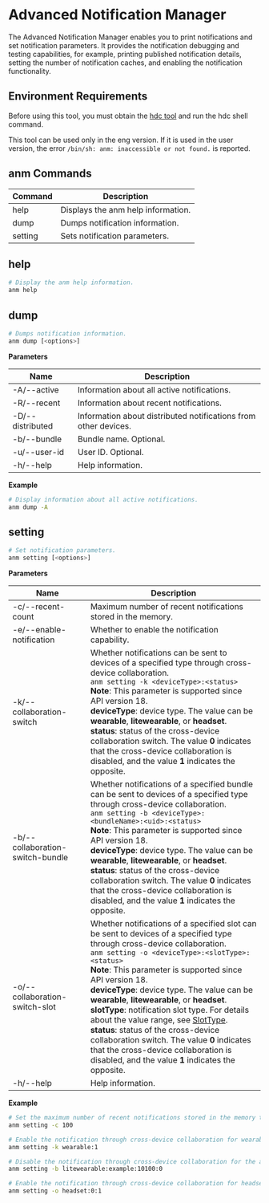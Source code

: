 # Advanced Notification Manager
<!--Kit: Notification Kit-->
<!--Subsystem: Notification-->
<!--Owner: @michael_woo888-->
<!--Designer: @dongqingran; @wulong158-->
<!--Tester: @wanghong1997-->
<!--Adviser: @huipeizi-->

The Advanced Notification Manager enables you to print notifications and set notification parameters. It provides the notification debugging and testing capabilities, for example, printing published notification details, setting the number of notification caches, and enabling the notification functionality.

## Environment Requirements

Before using this tool, you must obtain the <!--Del-->[<!--DelEnd-->hdc tool<!--Del-->](../../device-dev/subsystems/subsys-toolchain-hdc-guide.md)<!--DelEnd--> and run the hdc shell command.

This tool can be used only in the eng version. If it is used in the user version, the error `/bin/sh: anm: inaccessible or not found.` is reported.

## anm Commands

| Command| Description|
| ---- | --- |
| help | Displays the anm help information.|
| dump | Dumps notification information.|
| setting | Sets notification parameters.|

## help

  ```bash
  # Display the anm help information.
  anm help
  ```

## dump

  ```bash
  # Dumps notification information.
  anm dump [<options>]
  ```

  **Parameters**

  | Name            | Description                          |
  | ---------------- | ---------------------------------- |
  | -A/--active      | Information about all active notifications.            |
  | -R/--recent      | Information about recent notifications.                |
  | -D/--distributed | Information about distributed notifications from other devices.  |
  | -b/--bundle      | Bundle name. Optional.|
  | -u/--user-id     | User ID. Optional.    |
  | -h/--help        | Help information.                          |

  **Example**

  ```bash
  # Display information about all active notifications.
  anm dump -A
  ```
  
## setting

  ```bash
  # Set notification parameters.
  anm setting [<options>]
  ```

  **Parameters**

  | Name                    | Description                            |
  | ------------------------ | ------------------------------------ |
  | -c/--recent-count        | Maximum number of recent notifications stored in the memory.|
  | -e/--enable-notification | Whether to enable the notification capability.                    |
  | -k/--collaboration-switch        | Whether notifications can be sent to devices of a specified type through cross-device collaboration.<br>`anm setting -k <deviceType>:<status>`<br>**Note**: This parameter is supported since API version 18.<br>**deviceType**: device type. The value can be **wearable**, **litewearable**, or **headset**.<br>**status**: status of the cross-device collaboration switch. The value **0** indicates that the cross-device collaboration is disabled, and the value **1** indicates the opposite.
  | -b/--collaboration-switch-bundle | Whether notifications of a specified bundle can be sent to devices of a specified type through cross-device collaboration.<br>`anm setting -b <deviceType>:<bundleName>:<uid>:<status>`<br>**Note**: This parameter is supported since API version 18.<br>**deviceType**: device type. The value can be **wearable**, **litewearable**, or **headset**.<br>**status**: status of the cross-device collaboration switch. The value **0** indicates that the cross-device collaboration is disabled, and the value **1** indicates the opposite.|
  | -o/--collaboration-switch-slot   | Whether notifications of a specified slot can be sent to devices of a specified type through cross-device collaboration.<br>`anm setting -o <deviceType>:<slotType>:<status>`<br>**Note**: This parameter is supported since API version 18.<br>**deviceType**: device type. The value can be **wearable**, **litewearable**, or **headset**.<br>**slotType**: notification slot type. For details about the value range, see [SlotType](../reference/apis-notification-kit/js-apis-notificationManager.md#slottype).<br>**status**: status of the cross-device collaboration switch. The value **0** indicates that the cross-device collaboration is disabled, and the value **1** indicates the opposite.|
  | -h/--help                | Help information.                            |

  **Example**

  ```bash
  # Set the maximum number of recent notifications stored in the memory to 100.
  anm setting -c 100

  # Enable the notification through cross-device collaboration for wearable devices.
  anm setting -k wearable:1

  # Disable the notification through cross-device collaboration for the application whose bundle name is example and UID is 10100.
  anm setting -b litewearable:example:10100:0

  # Enable the notification through cross-device collaboration for headset devices whose slot type is 0.
  anm setting -o headset:0:1
  ```
